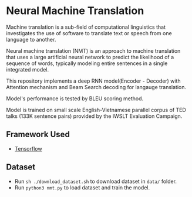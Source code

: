 # Neural Machine Translation
Machine translation is a sub-field of computational linguistics that investigates the use of software to translate text or speech from one language to another.

Neural machine translation (NMT) is an approach to machine translation that uses a large artificial neural network to predict the likelihood of a sequence of words, typically modeling entire sentences in a single integrated model.

This repository implements a deep RNN model(Encoder - Decoder) with Attention mechanism and Beam Search decoding for langauge translation.

Model's performance is tested by BLEU scoring method.

Model is trained on small scale English-Vietnamese parallel corpus of TED talks (133K sentence pairs) provided by the IWSLT Evaluation Campaign.

## Framework Used
- [Tensorflow](https://www.tensorflow.org)

## Dataset
- Run `sh ./download_dataset.sh` to download dataset in `data/` folder.
- Run `python3 nmt.py` to load dataset and train the model.
